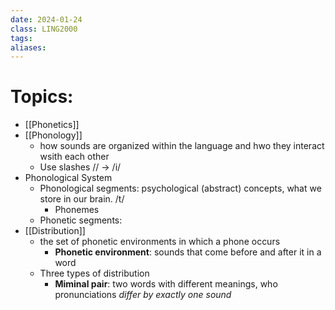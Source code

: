 ```yaml
---
date: 2024-01-24
class: LING2000
tags: 
aliases:
---
```

# Topics:
- [[Phonetics]]
- [[Phonology]]
	- how sounds are organized within the language and hwo they interact wsith each other
	- Use slashes // -> /i/
- Phonological System
	- Phonological segments: psychological (abstract) concepts, what we store in our brain. /t/
		- Phonemes
	- Phonetic segments: 
- [[Distribution]]
	- the set of phonetic environments in which a phone occurs
		- **Phonetic environment**: sounds that come before and after it in a word
	- Three types of distribution
		- **Miminal pair**: two words with different meanings, who pronunciations *differ by exactly one sound*
